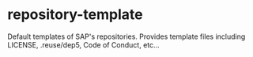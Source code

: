 # repository-template
Default templates of SAP's repositories. Provides template files including LICENSE, .reuse/dep5, Code of Conduct, etc...
